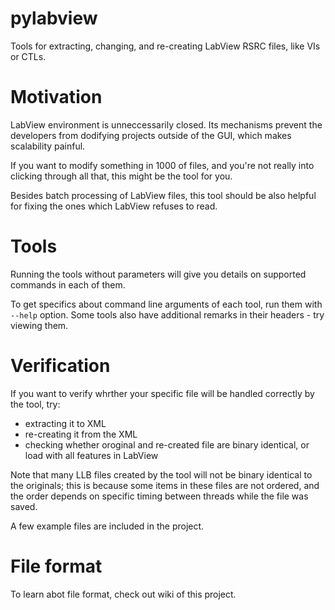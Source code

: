 # pylabview

Tools for extracting, changing, and re-creating LabView RSRC files, like VIs or CTLs.

# Motivation

LabView environment is unneccessarily closed. Its mechanisms prevent the developers
from dodifying projects outside of the GUI, which makes scalability painful.

If you want to modify something in 1000 of files, and you're not really into
clicking through all that, this might be the tool for you.

Besides batch processing of LabView files, this tool should be also helpful
for fixing the ones which LabView refuses to read.

# Tools

Running the tools without parameters will give you details on supported commands
in each of them.

To get specifics about command line arguments of each tool, run them with `--help`
option. Some tools also have additional remarks in their headers - try viewing them.

# Verification

If you want to verify whrther your specific file will be handled correctly by the tool, try:
- extracting it to XML
- re-creating it from the XML
- checking whether oroginal and re-created file are binary identical, or load with all features in LabView

Note that many LLB files created by the tool will not be binary identical to the originals; this is because some items in these files are not ordered, and the order depends on specific timing between threads while the file was saved.

A few example files are included in the project.

# File format

To learn abot file format, check out wiki of this project.
